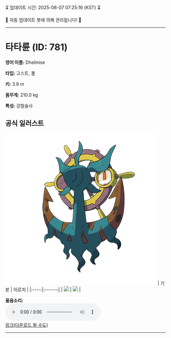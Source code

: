 
⏳ 업데이트 시간: 2025-08-07 07:25:16 (KST) ⏳

🤖 자동 업데이트 봇에 의해 관리됩니다! 🤖

---

# 타타륜 (ID: 781)
**영어 이름:** Dhelmise

**타입:** 고스트, 풀

**키:** 3.9 m

**몸무게:** 210.0 kg

**특성:** 강철술사

## 공식 일러스트
![](https://raw.githubusercontent.com/PokeAPI/sprites/master/sprites/pokemon/other/official-artwork/781.png)
| 기본 | 이로치 |
|:----:|:------:|
| <img src="http://play.pokemonshowdown.com/sprites/ani/dhelmise.gif" width="200"> | <img src="http://play.pokemonshowdown.com/sprites/ani-shiny/dhelmise.gif" width="200"> |

**울음소리:**<br><audio controls src="https://raw.githubusercontent.com/PokeAPI/cries/main/cries/pokemon/latest/781.ogg"></audio><br> [링크(다운로드 될 수도)](https://raw.githubusercontent.com/PokeAPI/cries/main/cries/pokemon/latest/781.ogg)


---
